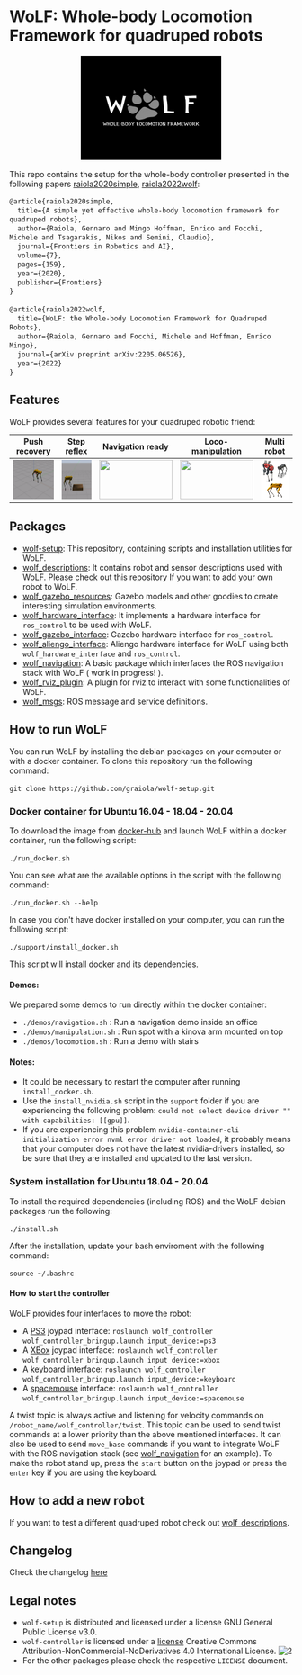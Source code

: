 # WoLF: Whole-body Locomotion Framework for quadruped robots

<p align="center">
  <img src="docs/wolf-logo.jpeg" width="250" height="185" />
</p>

This repo contains the setup for the whole-body controller presented in the following papers [raiola2020simple](https://hal.archives-ouvertes.fr/hal-03005133/document), [raiola2022wolf](https://arxiv.org/pdf/2205.06526.pdf): 

```
@article{raiola2020simple,
  title={A simple yet effective whole-body locomotion framework for quadruped robots},
  author={Raiola, Gennaro and Mingo Hoffman, Enrico and Focchi, Michele and Tsagarakis, Nikos and Semini, Claudio},
  journal={Frontiers in Robotics and AI},
  volume={7},
  pages={159},
  year={2020},
  publisher={Frontiers}
}

@article{raiola2022wolf,
  title={WoLF: the Whole-body Locomotion Framework for Quadruped Robots},
  author={Raiola, Gennaro and Focchi, Michele and Hoffman, Enrico Mingo},
  journal={arXiv preprint arXiv:2205.06526},
  year={2022}
}
```

## Features

WoLF provides several features for your quadruped robotic friend:

<div align="center">

|  Push recovery |  Step reflex | Navigation ready  | Loco-manipulation  | Multi robot  |
|:-:|:-:|:-:|:-:|:-:|
|  <img src="docs/push_recovery.gif" width="130" height="70" /> |   <img src="docs/step_reflex.gif" width="130" height="70" />  | <img src="docs/spot_navigation.gif" width="130" height="70" />  | <img src="docs/spot_arm.gif" width="130" height="70" />  | <img src="docs/robots.png" width="120" height="70" />  |

</div>

## Packages

- [wolf-setup](https://github.com/graiola/wolf-setup): This repository, containing scripts and installation utilities for WoLF.
- [wolf_descriptions](https://github.com/graiola/wolf_descriptions): It contains robot and sensor descriptions used with WoLF. Please check out this repository If you want to add your own robot to WoLF.
- [wolf_gazebo_resources](https://github.com/graiola/wolf_gazebo_resources): Gazebo models and other goodies to create interesting simulation environments.
- [wolf_hardware_interface](https://github.com/graiola/wolf_hardware_interface): It implements a hardware interface for `ros_control` to be used with WoLF.
- [wolf_gazebo_interface](https://github.com/graiola/wolf_gazebo_interface): Gazebo hardware interface for `ros_control`.
- [wolf_aliengo_interface](https://github.com/graiola/wolf_aliengo_interface): Aliengo hardware interface for WoLF using both `wolf_hardware_interface` and `ros_control`.
- [wolf_navigation](https://github.com/graiola/wolf_navigation): A basic package which interfaces the ROS navigation stack with WoLF ( work in progress! ).
- [wolf_rviz_plugin](https://github.com/graiola/wolf_rviz_plugin): A plugin for rviz to interact with some functionalities of WoLF.
- [wolf_msgs](https://github.com/graiola/wolf_msgs): ROS message and service definitions.

## How to run WoLF

You can run WoLF by installing the debian packages on your computer or with a docker container. To clone this repository run the following command:

`git clone https://github.com/graiola/wolf-setup.git`

### Docker container for Ubuntu 16.04 - 18.04 - 20.04

To download the image from [docker-hub](https://hub.docker.com/r/serger87/wolf-app) and launch WoLF within a docker container, run the following script:

`./run_docker.sh`

You can see what are the available options in the script with the following command:

`./run_docker.sh --help`

In case you don't have docker installed on your computer, you can run the following script:

`./support/install_docker.sh`

This script will install docker and its dependencies.

#### Demos:

We prepared some demos to run directly within the docker container:

- `./demos/navigation.sh` : Run a navigation demo inside an office
- `./demos/manipulation.sh` : Run spot with a kinova arm mounted on top
- `./demos/locomotion.sh` : Run a demo with stairs

#### Notes:

- It could be necessary to restart the computer after running `install_docker.sh`.
- Use the `install_nvidia.sh` script in the `support` folder  if you are experiencing the following problem: `could not select device driver "" with capabilities: [[gpu]]`. 
- If you are experiencing this problem `nvidia-container-cli initialization error nvml error driver not loaded`, it probably means that your computer does not have the latest nvidia-drivers installed, so be sure that they are installed and updated to the last version.

### System installation for Ubuntu 18.04 - 20.04

To install the required dependencies (including ROS) and the WoLF debian packages run the following:

`./install.sh`

After the installation, update your bash enviroment with the following command:

`source ~/.bashrc`

#### How to start the controller

WoLF provides four interfaces to move the robot:

- A [PS3](docs/ps3.png) joypad interface: `roslaunch wolf_controller wolf_controller_bringup.launch input_device:=ps3`
- A [XBox](docs/xbox.jpeg) joypad interface: `roslaunch wolf_controller wolf_controller_bringup.launch input_device:=xbox`
- A [keyboard](docs/keyboard.png) interface: `roslaunch wolf_controller wolf_controller_bringup.launch input_device:=keyboard`
- A [spacemouse](docs/spacemouse.pdf) interface: `roslaunch wolf_controller wolf_controller_bringup.launch input_device:=spacemouse`

A twist topic is always active and listening for velocity commands on `/robot_name/wolf_controller/twist`. This topic can be used to send twist commands at a lower priority than the above mentioned interfaces.
It can also be used to send `move_base` commands if you want  to integrate WoLF with the ROS navigation stack (see [wolf_navigation](https://github.com/graiola/wolf_navigation) for an example).
To make the robot stand up, press the `start` button on the joypad or press the `enter` key if you are using the keyboard.

## How to add a new robot

If you want to test a different quadruped robot check out [wolf_descriptions](https://github.com/graiola/wolf_descriptions).

## Changelog

Check the changelog [here](CHANGELOG.md)

## Legal notes

- `wolf-setup` is distributed and licensed under a license GNU General Public License v3.0.
- `wolf-controller` is licensed under a [license]("http://creativecommons.org/licenses/by-nc-nd/4.0/") Creative Commons Attribution-NonCommercial-NoDerivatives 4.0 International License</a>.
![2](https://i.creativecommons.org/l/by-nc-nd/4.0/88x31.png)
- For the other packages please check the respective `LICENSE` document.
